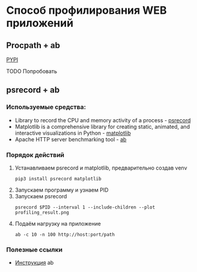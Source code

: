 # Способ профилирования WEB приложений


## Procpath + ab

[PYPI](https://pypi.org/project/Procpath/)

TODO Попробовать 


## psrecord + ab

### Используемые средства:

 - Library to record the CPU and memory activity of a process - [psrecord](https://pypi.org/project/psrecord/)
 - Matplotlib is a comprehensive library for creating static, animated, and interactive visualizations in Python - [matplotlib](https://pypi.org/project/matplotlib/)
 - Apache HTTP server benchmarking tool - [ab](https://www.opennet.ru/man.shtml?topic=ab&category=8&russian=2)

### Порядок действий

1) Устанавливаем psrecord и matplotlib, предварительно создав venv
    ```shell
    pip3 install psrecord matplotlib
    ```
2) Запускаем программу и узнаем PID 
3) Запускаем psrecord
    ```shell
    psrecord $PID --interval 1 --include-children --plot profiling_result.png
    ```
4) Подаём нагрузку на приложение
     ```shell
    ab -c 10 -n 100 http://host:port/path
    ```
   
### Полезные ссылки

 - [Инструкция](https://www.skleroznik.in.ua/2013/08/30/ispolzuem-ab-dlya-testirovaniya-proizvoditelnosti-web-prilozheniya/) ab
